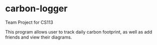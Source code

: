 # carbon-logger
Team Project for CS113

This program allows user to track daily carbon footprint, as well as add friends and view their diagrams.
